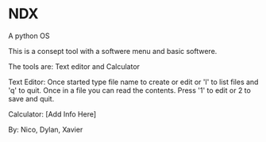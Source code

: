 # NDX
A python OS

This is a consept tool with a softwere menu and basic softwere.

The tools are: Text editor and Calculator

Text Editor: Once started type file name to create or edit or 'l' to list files and 'q' to quit. Once in a file you can read the contents. Press '1' to edit or 2 to save and quit.

Calculator: [Add Info Here]

By: Nico, Dylan, Xavier
